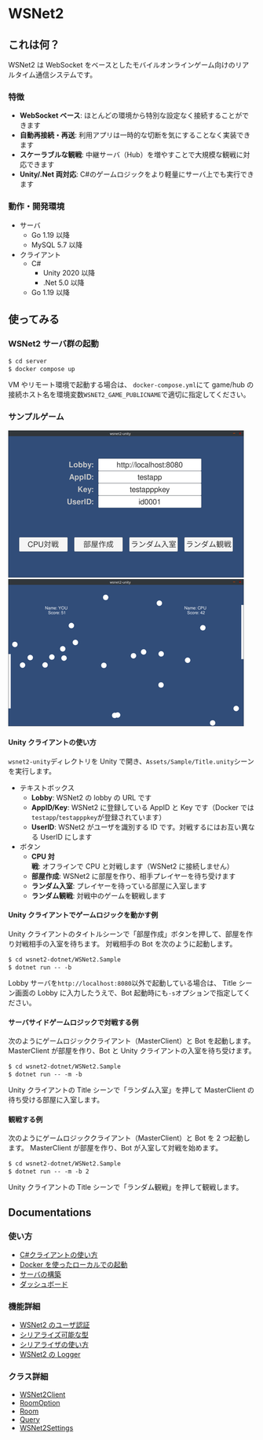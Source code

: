 # WSNet2

## これは何？

WSNet2 は WebSocket をベースとしたモバイルオンラインゲーム向けのリアルタイム通信システムです。

### 特徴

- **WebSocket ベース**: ほとんどの環境から特別な設定なく接続することができます
- **自動再接続・再送**: 利用アプリは一時的な切断を気にすることなく実装できます
- **スケーラブルな観戦**: 中継サーバ（Hub）を増やすことで大規模な観戦に対応できます
- **Unity/.Net 両対応**: C#のゲームロジックをより軽量にサーバ上でも実行できます

### 動作・開発環境

- サーバ
  - Go 1.19 以降
  - MySQL 5.7 以降
- クライアント
  - C#
    - Unity 2020 以降
    - .Net 5.0 以降
  - Go 1.19 以降

## 使ってみる

### WSNet2 サーバ群の起動

```shell
$ cd server
$ docker compose up
```

VM やリモート環境で起動する場合は、
`docker-compose.yml`にて game/hub の接続ホスト名を環境変数`WSNET2_GAME_PUBLICNAME`で適切に指定してください。

### サンプルゲーム

![Titleシーン](_doc/sample_title_s.png)
![Gameシーン](_doc/sample_game_s.png)

#### Unity クライアントの使い方

`wsnet2-unity`ディレクトリを Unity で開き、`Assets/Sample/Title.unity`シーンを実行します。

- テキストボックス
  - **Lobby**: WSNet2 の lobby の URL です
  - **AppID/Key**: WSNet2 に登録している AppID と Key です（Docker では`testapp`/`testapppkey`が登録されています）
  - **UserID**: WSNet2 がユーザを識別する ID です。対戦するにはお互い異なる UserID にします
- ボタン
  - **CPU 対戦**: オフラインで CPU と対戦します（WSNet2 に接続しません）
  - **部屋作成**: WSNet2 に部屋を作り、相手プレイヤーを待ち受けます
  - **ランダム入室**: プレイヤーを待っている部屋に入室します
  - **ランダム観戦**: 対戦中のゲームを観戦します

#### Unity クライアントでゲームロジックを動かす例

Unity クライアントのタイトルシーンで「部屋作成」ボタンを押して、部屋を作り対戦相手の入室を待ちます。
対戦相手の Bot を次のように起動します。

```shell
$ cd wsnet2-dotnet/WSNet2.Sample
$ dotnet run -- -b
```

Lobby サーバを`http://localhost:8080`以外で起動している場合は、
Title シーン画面の Lobby に入力したうえで、Bot 起動時にも`-s`オプションで指定してください。

#### サーバサイドゲームロジックで対戦する例

次のようにゲームロジッククライアント（MasterClient）と Bot を起動します。
MasterClient が部屋を作り、Bot と Unity クライアントの入室を待ち受けます。

```shell
$ cd wsnet2-dotnet/WSNet2.Sample
$ dotnet run -- -m -b
```

Unity クライアントの Title シーンで「ランダム入室」を押して MasterClient の待ち受ける部屋に入室します。

#### 観戦する例

次のようにゲームロジッククライアント（MasterClient）と Bot を 2 つ起動します。
MasterClient が部屋を作り、Bot が入室して対戦を始めます。

```shell
$ cd wsnet2-dotnet/WSNet2.Sample
$ dotnet run -- -m -b 2
```

Unity クライアントの Title シーンで「ランダム観戦」を押して観戦します。

## Documentations

### 使い方

- [C#クライアントの使い方](_doc/csharp_client.md)
- [Docker を使ったローカルでの起動](_doc/docker.md)
- [サーバの構築](_doc/server_setup.md)
- [ダッシュボード](wsnet2-dashboard/README-ja.md)

### 機能詳細

- [WSNet2 のユーザ認証](_doc/user_auth.md)
- [シリアライズ可能な型](_doc/serializable.md)
- [シリアライザの使い方](_doc/serializer.md)
- [WSNet2 の Logger](_doc/logger.md)

### クラス詳細

- [WSNet2Client](_doc/wsnet2client.md)
- [RoomOption](_doc/roomoption.md)
- [Room](_doc/room.md)
- [Query](_doc/query.md)
- [WSNet2Settings](_doc/wsnet2settings.md)
